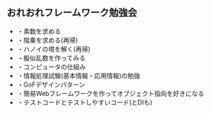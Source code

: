 ## おれおれフレームワーク勉強会

- ・素数を求める
- ・階乗を求める(再帰)
- ・ハノイの塔を解く(再帰)
- ・擬似乱数を作ってみる
- ・コンピュータの仕組み
- ・情報処理試験(基本情報・応用情報)の勉強
- ・GoFデザインパターン
- ・簡易Webフレームワークを作ってオブジェクト指向を好きになる
- ・テストコードとテストしやすいコード(とDIも)
